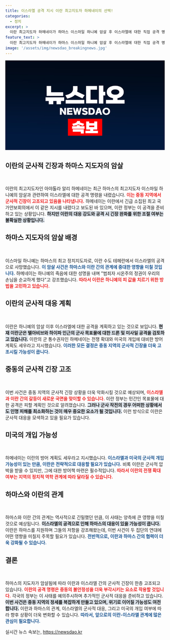 ```yaml
---
title: 이스라엘 공격 지시 이란 최고지도자 하메네이의 선택!
categories:
  - 정치
excerpt: >
  이란 최고지도자 하메네이가 하마스 이스마일 하니예 암살 후 이스라엘에 대한 직접 공격 명령을 내렸다고 NYT가 보도했습니다. 하메네이는 보복의 필요성을 강조하며 전투 확대에 대비한 방어 계획도 지시했습니다. 이란의 향후 대응이 주목받고 있습니다.
feature_text: >
  이란 최고지도자 하메네이가 하마스 이스마일 하니예 암살 후 이스라엘에 대한 직접 공격 명령을 내렸다고 NYT가 보도했습니다. 하메네이는 보복의 필요성을 강조하며 전투 확대에 대비한 방어 계획도 지시했습니다. 이란의 향후 대응이 주목받고 있습니다.
image: '/assets/img/newsdao_breakingnews.jpg'
---
```


<p><img src="/assets/img/newsdao_breakingnews.jpg" alt="flaretime 속보" /></p>

<h2 data-ke-size="size26">이란의 군사적 긴장과 하마스 지도자의 암살</h2>

<p data-ke-size="size16">&nbsp;</p>

<p>이란의 최고지도자인 아야톨라 알리 하메네이는 최근 하마스의 최고지도자 이스마일 하니예의 암살과 관련하여 이스라엘에 대한 공격 명령을 내렸습니다. <b><span style="color: #ee2323;">이는 중동 지역에서 군사적 긴장이 고조되고 있음을 나타냅니다.</span></b> 하메네이는 이란에서 긴급 소집된 최고 국가안보회의에서 이 같은 지시를 내렸다고 보도된 바 있으며, 이란 정부는 이 공격을 준비하고 있는 상황입니다. <b><span style="background-color: #21538527;">하지만 이란의 대응 강도와 공격 시 긴장 완화를 위한 조절 여부는 불확실한 상황입니다.</span></b></p>

<h2 data-ke-size="size26">하마스 지도자의 암살 배경</h2>

<p data-ke-size="size16">&nbsp;</p>

<p>이스마일 하니예는 하마스의 최고 정치지도자로, 이란 수도 테헤란에서 이스라엘의 공격으로 사망했습니다. <b><span style="color: #1a5490;">이 암살 사건은 하마스와 이란 간의 관계에 중대한 영향을 미칠 것입니다.</span></b> 하메네이는 하니예의 죽음에 대한 성명을 내며 "범죄자 시온주의 정권이 우리의 손님을 순교하게 했다"고 강조했습니다. <b><span style="color: #ee2323;">따라서 이란은 하니예의 피 값을 치르기 위한 방법을 고민하고 있습니다.</span></b></p>

<h2 data-ke-size="size26">이란의 군사적 대응 계획</h2>

<p data-ke-size="size16">&nbsp;</p>

<p>이란은 하니예의 암살 이후 이스라엘에 대한 공격을 계획하고 있는 것으로 보입니다. <b><span style="background-color: #21538527;">현재 이란군은 텔아비브와 하이파 인근의 군사 목표물에 대한 드론 및 미사일 공격을 검토하고 있습니다.</span></b> 이란의 군 통수권자인 하메네이는 전쟁 확대와 미국의 개입에 대비한 방어 계획도 세우라고 지시했습니다. <b><span style="color: #1a5490;">이러한 모든 결정은 중동 지역의 군사적 긴장을 더욱 고조시킬 가능성이 큽니다.</span></b></p>

<h2 data-ke-size="size26">중동의 군사적 긴장 고조</h2>

<p data-ke-size="size16">&nbsp;</p>

<p>이번 사건은 중동 지역의 군사적 긴장 상황을 더욱 악화시킬 것으로 예상되며, <b><span style="color: #ee2323;">이스라엘과 이란 간의 갈등이 새로운 국면을 맞이할 수 있습니다.</span></b> 이란 정부는 민간인 목표물에 대한 공격은 피할 계획인 것으로 알려졌습니다. <b><span style="background-color: #21538527;">그러나 군사 작전의 경우 어떠한 상황에서도 인명 피해를 최소화하는 것이 매우 중요한 요소가 될 것입니다.</span></b> 이런 방식으로 이란은 군사적 대응을 모색하고 있을 필요가 있습니다.</p>

<h2 data-ke-size="size26">미국의 개입 가능성</h2>

<p data-ke-size="size16">&nbsp;</p>

<p>하메네이는 이란의 방어 계획도 세우라고 지시했습니다. <b><span style="color: #1a5490;">이스라엘과 미국의 군사적 개입 가능성이 있는 만큼, 이란은 전략적으로 대응할 필요가 있습니다.</span></b> 비록 이란은 군사적 압박을 받을 수 있지만, 그에 대한 방어책 마련은 필수적입니다. <b><span style="color: #ee2323;">따라서 이란의 전쟁 확대 여부는 지역의 정치적 역학 관계에 따라 달라질 수 있습니다.</span></b></p>

<h2 data-ke-size="size26">하마스와 이란의 관계</h2>

<p data-ke-size="size16">&nbsp;</p>

<p>하마스와 이란 간의 관계는 역사적으로 긴밀했던 만큼, 이 사태는 양측에 큰 영향을 미칠 것으로 예상됩니다. <b><span style="background-color: #21538527;">이스라엘의 공격으로 인해 하마스의 대응이 있을 가능성이 큽니다.</span></b> 이란은 하마스를 지원하며 그들의 저항을 강조해왔는데, 이번 사건이 두 집단의 연대에 어떤 영향을 미칠지 주목할 필요가 있습니다. <b><span style="color: #1a5490;">전반적으로, 이란과 하마스 간의 협력이 더욱 강화될 수 있습니다.</span></b></p>

<h2 data-ke-size="size26">결론</h2>

<p data-ke-size="size16">&nbsp;</p>

<p>하마스의 지도자가 암살됨에 따라 이란과 이스라엘 간의 군사적 긴장이 한층 고조되고 있습니다. <b><span style="color: #ee2323;">이란의 공격 명령은 중동의 불안정성을 더욱 부각시키는 요소로 작용할 것입니다.</span></b> 각국의 정부는 이 사태를 예의주시하며 추가적인 군사적 대응을 준비하고 있습니다. <b><span style="background-color: #21538527;">이번 사건은 중동 지역의 정세를 복잡하게 만들고 있으며, 위기로 이어질 가능성도 여전합니다.</span></b> 이란과 하마스의 관계, 이스라엘의 군사적 대응, 그리고 미국의 개입 여부에 따라 향후 상황이 더욱 변화할 수 있습니다. <b><span style="color: #1a5490;">따라서, 앞으로의 이란-이스라엘 관계에 많은 관심이 필요합니다.</span></b></p>

<p data-ke-size="size16"></p>
실시간 뉴스 속보는, <a href="https://newsdao.kr" rel="dofollow">https://newsdao.kr</a>


